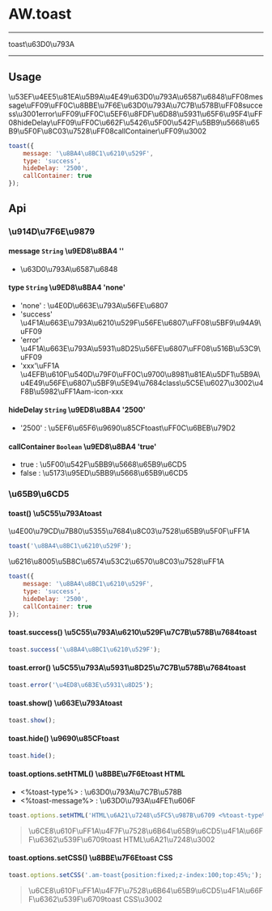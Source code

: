 # AW.toast

---

toast\u63D0\u793A

---

## Usage

\u53EF\u4EE5\u81EA\u5B9A\u4E49\u63D0\u793A\u6587\u6848\uFF08message\uFF09\uFF0C\u8BBE\u7F6E\u63D0\u793A\u7C7B\u578B\uFF08success\u3001error\uFF09\uFF0C\u5EF6\u8FDF\u6D88\u5931\u65F6\u95F4\uFF08hideDelay\uFF09\uFF0C\u662F\u5426\u5F00\u542F\u5BB9\u5668\u65B9\u5F0F\u8C03\u7528\uFF08callContainer\uFF09\u3002

```javascript
toast({
    message: '\u8BA4\u8BC1\u6210\u529F',
    type: 'success',
    hideDelay: '2500',
    callContainer: true
});
```

## Api

### \u914D\u7F6E\u9879

#### message `String` \u9ED8\u8BA4 ''
  
  * \u63D0\u793A\u6587\u6848

#### type `String` \u9ED8\u8BA4 'none'

  * 'none' : \u4E0D\u663E\u793A\u56FE\u6807
  * 'success' \u4F1A\u663E\u793A\u6210\u529F\u56FE\u6807\uFF08\u5BF9\u94A9\uFF09
  * 'error' \u4F1A\u663E\u793A\u5931\u8D25\u56FE\u6807\uFF08\u516B\u53C9\uFF09
  * 'xxx'\uFF1A \u4EFB\u610F\u540D\u79F0\uFF0C\u9700\u8981\u81EA\u5DF1\u5B9A\u4E49\u56FE\u6807\u5BF9\u5E94\u7684class\u5C5E\u6027\u3002\u4F8B\u5982\uFF1Aam-icon-xxx

#### hideDelay `String` \u9ED8\u8BA4 '2500'

  * '2500' : \u5EF6\u65F6\u9690\u85CFtoast\uFF0C\u6BEB\u79D2

#### callContainer `Boolean` \u9ED8\u8BA4 'true'

  * true : \u5F00\u542F\u5BB9\u5668\u65B9\u6CD5
  * false : \u5173\u95ED\u5BB9\u5668\u65B9\u6CD5

### \u65B9\u6CD5

#### toast() \u5C55\u793Atoast

\u4E00\u79CD\u7B80\u5355\u7684\u8C03\u7528\u65B9\u5F0F\uFF1A

```javascript
toast('\u8BA4\u8BC1\u6210\u529F');
```

\u6216\u8005\u5B8C\u6574\u53C2\u6570\u8C03\u7528\uFF1A

```javascript
toast({
    message: '\u8BA4\u8BC1\u6210\u529F',
    type: 'success',
    hideDelay: '2500',
    callContainer: true
});
```

#### toast.success() \u5C55\u793A\u6210\u529F\u7C7B\u578B\u7684toast

```javascript
toast.success('\u8BA4\u8BC1\u6210\u529F');
```

#### toast.error() \u5C55\u793A\u5931\u8D25\u7C7B\u578B\u7684toast

```javascript
toast.error('\u4ED8\u6B3E\u5931\u8D25');
```

#### toast.show() \u663E\u793Atoast

```javascript
toast.show();
```

#### toast.hide() \u9690\u85CFtoast

```javascript
toast.hide();
```

#### toast.options.setHTML() \u8BBE\u7F6Etoast HTML

  * <%toast-type%> : \u63D0\u793A\u7C7B\u578B
  * <%toast-message%> : \u63D0\u793A\u4FE1\u606F
  
```javascript
toast.options.setHTML('HTML\u6A21\u7248\u5FC5\u987B\u6709 <%toast-type%>\u548C<%toast-message%>');
```

> \u6CE8\u610F\uFF1A\u4F7F\u7528\u6B64\u65B9\u6CD5\u4F1A\u66FF\u6362\u539F\u6709toast HTML\u6A21\u7248\u3002

#### toast.options.setCSS() \u8BBE\u7F6Etoast CSS
  
```javascript
toast.options.setCSS('.am-toast{position:fixed;z-index:100;top:45%;');
```
> \u6CE8\u610F\uFF1A\u4F7F\u7528\u6B64\u65B9\u6CD5\u4F1A\u66FF\u6362\u539F\u6709toast CSS\u3002
